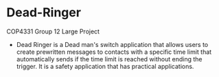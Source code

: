 # Dead-Ringer
COP4331 Group 12 Large Project
- Dead Ringer is a Dead man's switch application that allows users to create prewritten messages to contacts with a specific time limit that automatically sends if the time limit is reached without ending the trigger. It is a safety application that has practical applications.
